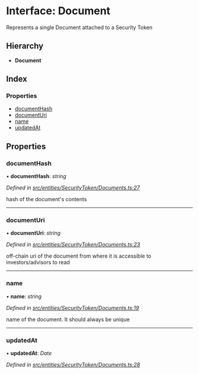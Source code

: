 # Interface: Document

Represents a single Document attached to a Security Token

## Hierarchy

* **Document**

## Index

### Properties

* [documentHash](entities.securitytoken.document.md#documenthash)
* [documentUri](entities.securitytoken.document.md#documenturi)
* [name](entities.securitytoken.document.md#name)
* [updatedAt](entities.securitytoken.document.md#updatedat)

## Properties

###  documentHash

• **documentHash**: *string*

*Defined in [src/entities/SecurityToken/Documents.ts:27](https://github.com/PolymathNetwork/polymath-sdk/blob/454d285/src/entities/SecurityToken/Documents.ts#L27)*

hash of the document's contents

___

###  documentUri

• **documentUri**: *string*

*Defined in [src/entities/SecurityToken/Documents.ts:23](https://github.com/PolymathNetwork/polymath-sdk/blob/454d285/src/entities/SecurityToken/Documents.ts#L23)*

off-chain uri of the document from where it is accessible to investors/advisors to read

___

###  name

• **name**: *string*

*Defined in [src/entities/SecurityToken/Documents.ts:19](https://github.com/PolymathNetwork/polymath-sdk/blob/454d285/src/entities/SecurityToken/Documents.ts#L19)*

name of the document. It should always be unique

___

###  updatedAt

• **updatedAt**: *Date*

*Defined in [src/entities/SecurityToken/Documents.ts:28](https://github.com/PolymathNetwork/polymath-sdk/blob/454d285/src/entities/SecurityToken/Documents.ts#L28)*
